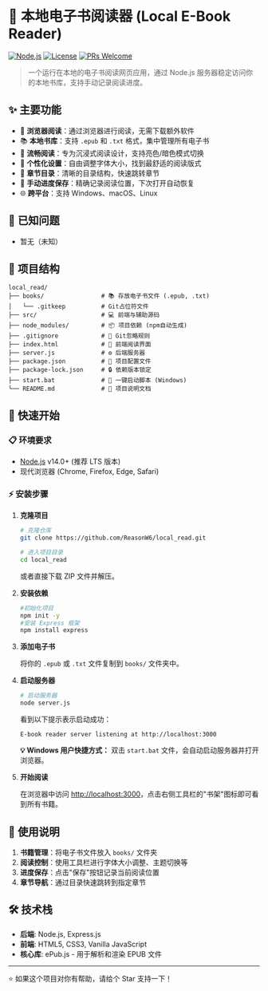 # 🔖 本地电子书阅读器 (Local E-Book Reader)

[![Node.js](https://img.shields.io/badge/Node.js-v14%2B-green.svg)](https://nodejs.org/)
[![License](https://img.shields.io/badge/License-MIT-blue.svg)](LICENSE)
[![PRs Welcome](https://img.shields.io/badge/PRs-welcome-brightgreen.svg)](https://github.com/ReasonW6/local_read/pulls)

> 一个运行在本地的电子书阅读网页应用，通过 Node.js 服务器稳定访问你的本地书库，支持手动记录阅读进度。

## ✨ 主要功能

- 📖 **浏览器阅读**：通过浏览器进行阅读，无需下载额外软件
- 📚 **本地书库**：支持 `.epub` 和 `.txt` 格式，集中管理所有电子书
- 🎨 **流畅阅读**：专为沉浸式阅读设计，支持亮色/暗色模式切换
- 🔧 **个性化设置**：自由调整字体大小，找到最舒适的阅读版式
- 📑 **章节目录**：清晰的目录结构，快速跳转章节
- 💾 **手动进度保存**：精确记录阅读位置，下次打开自动恢复
- 🌐 **跨平台**：支持 Windows、macOS、Linux

## 🐛 已知问题

- 暂无（未知）

## 📂 项目结构

```
local_read/
├── books/                # 📚 存放电子书文件 (.epub, .txt)
│   └── .gitkeep          # Git占位符文件
├── src/                  # 💻 前端与辅助源码
├── node_modules/         # 📦 项目依赖 (npm自动生成)
├── .gitignore            # 🙈 Git忽略规则
├── index.html            # 🎨 前端阅读界面
├── server.js             # ⚙️ 后端服务器
├── package.json          # 📄 项目配置文件
├── package-lock.json     # 🔒 依赖版本锁定
├── start.bat             # 🚀 一键启动脚本 (Windows)
└── README.md             # 📖 项目说明文档
```

## 🚀 快速开始

### 📋 环境要求

- [Node.js](https://nodejs.org/) v14.0+ (推荐 LTS 版本)
- 现代浏览器 (Chrome, Firefox, Edge, Safari)

### ⚡ 安装步骤

1. **克隆项目**

   ```bash
   # 克隆仓库
   git clone https://github.com/ReasonW6/local_read.git
   
   # 进入项目目录
   cd local_read
   ```

   或者直接下载 ZIP 文件并解压。

2. **安装依赖**

    ```bash
    #初始化项目
    npm init -y
    #安装 Express 框架
    npm install express
    ```
3. **添加电子书**

   将你的 `.epub` 或 `.txt` 文件复制到 `books/` 文件夹中。

4. **启动服务器**

   ```bash
   # 启动服务器
   node server.js
   ```

   看到以下提示表示启动成功：
   ```
   E-book reader server listening at http://localhost:3000
   ```

   **💡 Windows 用户快捷方式：** 双击 `start.bat` 文件，会自动启动服务器并打开浏览器。

5. **开始阅读**

   在浏览器中访问 [http://localhost:3000](http://localhost:3000)，点击右侧工具栏的"书架"图标即可看到所有书籍。

## 📝 使用说明

1. **书籍管理**：将电子书文件放入 `books/` 文件夹
2. **阅读控制**：使用工具栏进行字体大小调整、主题切换等
3. **进度保存**：点击"保存"按钮记录当前阅读位置
4. **章节导航**：通过目录快速跳转到指定章节

## 🛠️ 技术栈

- **后端**: Node.js, Express.js
- **前端**: HTML5, CSS3, Vanilla JavaScript  
- **核心库**: ePub.js - 用于解析和渲染 EPUB 文件


---

⭐ 如果这个项目对你有帮助，请给个 Star 支持一下！